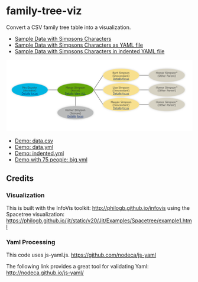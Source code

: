 # family-tree-viz
Convert a CSV family tree table into a visualization.

- [Sample Data with Simpsons Characters](infoviz/data.csv)
- [Sample Data with Simpsons Characters as YAML file](infoviz/data.yml)
- [Sample Data with Simpsons Characters in indented YAML file](infoviz/indented.yml)

![Family Tree Diagram](documentation/familytree.png)

- [Demo: data.csv](https://georgetown-university-libraries.github.io/family-tree-viz/infoviz/?doc=data.csv)
- [Demo: data.yml](https://georgetown-university-libraries.github.io/family-tree-viz/infoviz/?doc=data.yml)
- [Demo: indented.yml](https://georgetown-university-libraries.github.io/family-tree-viz/infoviz/?doc=indented.yml)
- [Demo with 75 people: big.yml](https://georgetown-university-libraries.github.io/family-tree-viz/infoviz/?doc=big.yml)

## Credits

### Visualization
This is built with the InfoVis toolkit: http://philogb.github.io/infovis using the Spacetree visualization: https://philogb.github.io/jit/static/v20/Jit/Examples/Spacetree/example1.html

### Yaml Processing
This code uses js-yaml.js.  https://github.com/nodeca/js-yaml

The following link provides a great tool for validating Yaml: http://nodeca.github.io/js-yaml/
